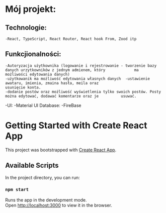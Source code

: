 # Mój projekt:

## Technologie:
	-React, TypeScript, React Router, React hook From, Zood itp
## Funkcjionalności: 
	-Autoryzacja użytkownika (logowanie i rejestrowanie - tworzenie bazy danych urzytkowników z jednym admienem, który   	       ma możliwości edytowania danych)
	-użytkowanik ma możliwość edytowania własnych danych  -ustawienie awataru, imienia, zmaina hasła, meila oraz          	        usunięcie konta.
	-dodanie postów oraz możliwość wyświetlenia tylko swoich postów. Posty	można edytować, dodawać komentarze oraz je     		usuwać.
-UI: 
	-Material UI
Database: 
	-FireBase


# Getting Started with Create React App

This project was bootstrapped with [Create React App](https://github.com/facebook/create-react-app).

## Available Scripts

In the project directory, you can run:

### `npm start`

Runs the app in the development mode.\
Open [http://localhost:3000](http://localhost:3000) to view it in the browser.
